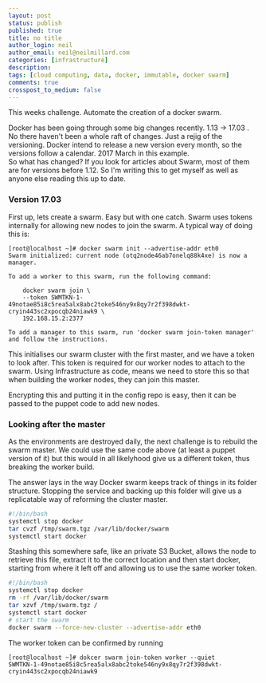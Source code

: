 ```yaml
---
layout: post
status: publish
published: true
title: no title
author_login: neil
author_email: neil@neilmillard.com
categories: [infrastructure]
description: 
tags: [cloud computing, data, docker, immutable, docker swarm]
comments: true
crosspost_to_medium: false
---
```

This weeks challenge. Automate the creation of a docker swarm.

Docker has been going through some big changes recently. 1.13 -> 17.03 . No there haven't been a whole raft of changes. Just a rejig of the versioning. Docker intend to release a new version every month, so the versions follow a calendar. 2017 March in this example.  
So what has changed? If you look for articles about Swarm, most of them are for versions before 1.12. So I'm writing this to get myself as well as anyone else reading this up to date.

### Version 17.03
First up, lets create a swarm. Easy but with one catch. Swarm uses tokens internally for allowing new nodes to join the swarm. A typical way of doing this is:
```
[root@localhost ~]# docker swarm init --advertise-addr eth0 
Swarm initialized: current node (otq2node46ab7onelq88k4xe) is now a manager.

To add a worker to this swarm, run the following command:

    docker swarm join \
    --token SWMTKN-1-49notae85i8c5rea5alx8abc2toke546ny9x8qy7r2f398dwkt-cryin443sc2xpocqb24niawk9 \
    192.168.15.2:2377

To add a manager to this swarm, run 'docker swarm join-token manager' and follow the instructions.
```

This initialises our swarm cluster with the first master, and we have a token to look after. This token is required for our worker nodes to attach to the swarm.
Using Infrastructure as code, means we need to store this so that when building the worker nodes, they can join this master.

Encrypting this and putting it in the config repo is easy, then it can be passed to the puppet code to add new nodes.

### Looking after the master
As the environments are destroyed daily, the next challenge is to rebuild the swarm master. We could use the same code above (at least a puppet version of it) but this would in all likelyhood give us a different token, thus breaking the worker build.

The answer lays in the way Docker swarm keeps track of things in its folder structure. Stopping the service and backing up this folder will give us a replicatable way of reforming the cluster master.
```bash
#!/bin/bash
systemctl stop docker
tar cvzf /tmp/swarm.tgz /var/lib/docker/swarm
systemctl start docker
```

Stashing this somewhere safe, like an private S3 Bucket, allows the node to retrieve this file, extract it to the correct location and then start docker, starting from where it left off and allowing us to use the same worker token.

```bash
#!/bin/bash
systemctl stop docker
rm -rf /var/lib/docker/swarm
tar xzvf /tmp/swarm.tgz /
systemctl start docker
# start the swarm
docker swarm --force-new-cluster --advertise-addr eth0
```

The worker token can be confirmed by running 
```
[root@localhost ~]# dokcer swarm join-token worker --quiet
SWMTKN-1-49notae85i8c5rea5alx8abc2toke546ny9x8qy7r2f398dwkt-cryin443sc2xpocqb24niawk9
```

